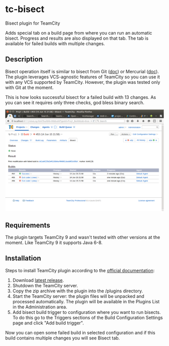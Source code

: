 # tc-bisect
Bisect plugin for TeamCity

Adds special tab on a build page from where you can run an automatic bisect.  Progress and results are also displayed on that tab.  The tab is available for failed builds with multiple changes.

## Description

Bisect operation itself is similar to bisect from Git ([doc](http://git-scm.com/docs/git-bisect)) or Mercurial ([doc](https://selenic.com/hg/help/bisect)).  The plugin leverages VCS-agnostic features of TeamCity so you can use it with any VCS supported by TeamCity.  However, the plugin was tested only with Git at the moment.

This is how looks successful bisect for a failed build with 13 changes.  As you can see it requires only three checks, god bless binary search.

![Screenshot of successful bisect for a failed build with 13 changes](https://raw.githubusercontent.com/tkirill/tc-bisect/f04d094e5520433bb8e3af22a2eef3d94aba66aa/screenshot-13-changes.png)

## Requirements

The plugin targets TeamCity 9 and wasn't tested with other versions at the moment.  Like TeamCity 9 it supports Java 6-8.

## Installation

Steps to install TeamCity plugin according to the [official documentation][tc-plugin-install-doc]:

1. Download [latest release](https://github.com/tkirill/tc-bisect/releases/latest).
2. Shutdown the TeamCity server.
3. Copy the zip archive with the plugin into the <TeamCity Data Directory>/plugins directory.
4. Start the TeamCity server: the plugin files will be unpacked and processed automatically. The plugin will be available in the Plugins List in the Administration area.
5. Add bisect build trigger to configuration where you want to run bisects.  To do this go to the Triggers sections of the Build Configuration Settings page and click "Add build trigger".

Now you can open some failed build in selected configuration and if this build contains multiple changes you will see Bisect tab.

[tc-plugin-install-doc]: https://confluence.jetbrains.com/display/TCD9/Installing+Additional+Plugins "Installing Additional Plugins"

